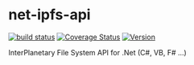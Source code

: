 # net-ipfs-api

[![build status](https://ci.appveyor.com/api/projects/status/github/richardschneider/net-ipfs-api?branch=master&svg=true)](https://ci.appveyor.com/project/richardschneider/net-ipfs-api) 
[![Coverage Status](https://coveralls.io/repos/richardschneider/net-ipfs-api/badge.svg?branch=master&service=github)](https://coveralls.io/github/richardschneider/net-ipfs-api?branch=master)
[![Version](https://img.shields.io/nuget/v/Ipfs.Api.svg)](https://www.nuget.org/packages/Ipfs.Api)

InterPlanetary File System API for .Net (C#, VB, F# ...)

